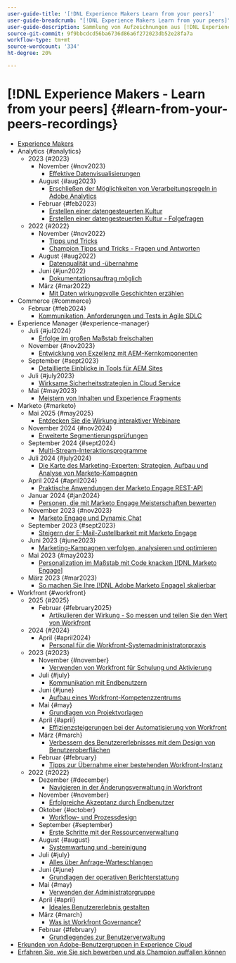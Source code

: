 ```yaml
---
user-guide-title: '[!DNL Experience Makers Learn from your peers]'
user-guide-breadcrumb: "[!DNL Experience Makers Learn from your peers]"
user-guide-description: Sammlung von Aufzeichnungen aus [!DNL Experience Makers Learn from your peers]
source-git-commit: 9f9bbcdcd56ba6736d86a6f272023db52e28fa7a
workflow-type: tm+mt
source-wordcount: '334'
ht-degree: 20%

---
```



# [!DNL Experience Makers - Learn from your peers] {#learn-from-your-peers-recordings}

+ [Experience Makers](overview.md)
+ Analytics {#analytics}
   + 2023 {#2023}
      + November {#nov2023}
         + [Effektive Datenvisualisierungen](analytics/nov2023/impactful-data-visualizations.md)
      + August {#aug2023}
         + [Erschließen der Möglichkeiten von Verarbeitungsregeln in Adobe Analytics](analytics/aug2023/processing-rules.md)
      + Februar {#feb2023}
         + [Erstellen einer datengesteuerten Kultur](analytics/feb2023/data-driven-culture.md)
         + [Erstellen einer datengesteuerten Kultur - Folgefragen](analytics/feb2023/data-driven-culture-q-and-a.md)
   + 2022 {#2022}
      + November {#nov2022}
         + [Tipps und Tricks](analytics/nov2022/tips-and-tricks.md)
         + [Champion Tipps und Tricks - Fragen und Antworten](analytics/nov2022/tips-and-tricks-q-and-a.md)
      + August {#aug2022}
         + [Datenqualität und -übernahme](analytics/aug2022/data-quality.md)
      + Juni {#jun2022}
         + [Dokumentationsauftrag möglich](analytics/june2022/mission-possible.md)
      + März {#mar2022}
         + [Mit Daten wirkungsvolle Geschichten erzählen](analytics/mar2022/stories-with-data.md)
+ Commerce {#commerce}
   + Februar {#feb2024}
      + [Kommunikation, Anforderungen und Tests in Agile SDLC](commerce/2024/agile-sdlc.md)
+ Experience Manager {#experience-manager}
   + Juli {#jul2024}
      + [Erfolge im großen Maßstab freischalten](experience-manager/july2024/global-digital-presence.md)
   + November {#nov2023}
      + [Entwicklung von Exzellenz mit AEM-Kernkomponenten](experience-manager/nov2023/core-components.md)
   + September {#sept2023}
      + [Detaillierte Einblicke in Tools für AEM Sites](experience-manager/sept2023/aem-sites-tools.md)
   + Juli {#july2023}
      + [Wirksame Sicherheitsstrategien in Cloud Service](experience-manager/july2023/effective-security-strategies-in-cloud-service.md)
   + Mai {#may2023}
      + [Meistern von Inhalten und Experience Fragments](experience-manager/may2023/mastering-content-and-experience-fragments.md)
+ Marketo {#marketo}
   + Mai 2025 {#may2025}
      + [Entdecken Sie die Wirkung interaktiver Webinare](marketo/may2025/interactive-webinars.md)
   + November 2024 {#nov2024}
      + [Erweiterte Segmentierungsprüfungen](marketo/nov2024/advanced-segmentation.md)
   + September 2024 {#sept2024}
      + [Multi-Stream-Interaktionsprogramme](marketo/sept2024/multi-stream-engagement-programs.md)
   + Juli 2024 {#july2024}
      + [Die Karte des Marketing-Experten: Strategien, Aufbau und Analyse von Marketo-Kampagnen](marketo/july2024/marketers-map-marketo-campaigns.md)
   + April 2024 {#april2024}
      + [Praktische Anwendungen der Marketo Engage REST-API](marketo/april2024/practical-applications-of-marketo-engage-rest-api.md)
   + Januar 2024 {#jan2024}
      + [Personen, die mit Marketo Engage Meisterschaften bewerten](marketo/jan2024/person-scoring-mastery.md)
   + November 2023 {#nov2023}
      + [Marketo Engage und Dynamic Chat](marketo/nov2023/dynamic-chat.md)
   + September 2023 {#sept2023}
      + [Steigern der E-Mail-Zustellbarkeit mit Marketo Engage](marketo/sept2023/email-deliverability.md)
   + Juni 2023 {#june2023}
      + [Marketing-Kampagnen verfolgen, analysieren und optimieren](marketo/june2023/marketing-campaigns.md)
   + Mai 2023 {#may2023}
      + [Personalization im Maßstab mit Code knacken [!DNL Marketo Engage]](marketo/may2023/personalization-at-scale.md)
   + März 2023 {#mar2023}
      + [So machen Sie Ihre  [!DNL Adobe Marketo Engage]  skalierbar](marketo/mar2023/templates-tokens-teamwork.md)
+ Workfront {#workfront}
   + 2025 {#2025}
      + Februar {#february2025}
         + [Artikulieren der Wirkung - So messen und teilen Sie den Wert von Workfront](workfront/2025/how-to-measure-and-share-workfront-value.md)
   + 2024 {#2024}
      + April {#april2024}
         + [Personal für die Workfront-Systemadministratorpraxis](workfront/2024/04/staffing-your-workfront-system-admin-practice.md)
   + 2023 {#2023}
      + November {#november}
         + [Verwenden von Workfront für Schulung und Aktivierung](workfront/2023/11/using-workfront-for-training-and-enablement.md)
      + Juli {#july}
         + [Kommunikation mit Endbenutzern](workfront/2023/07/communicating-with-end-users.md)
      + Juni {#june}
         + [Aufbau eines Workfront-Kompetenzzentrums](workfront/2023/06/establishing-a-workfront-center-of-excellence.md)
      + Mai {#may}
         + [Grundlagen von Projektvorlagen](workfront/2023/05/foundations-of-project-templates.md)
      + April {#april}
         + [Effizienzsteigerungen bei der Automatisierung von Workfront](workfront/2023/04/finding-efficiencies-in-workfront-automation.md)
      + März {#march}
         + [Verbessern des Benutzererlebnisses mit dem Design von Benutzeroberflächen](workfront/2023/03/improving-user-experience-with-interface-design.md)
      + Februar {#february}
         + [Tipps zur Übernahme einer bestehenden Workfront-Instanz](workfront/2023/02/tips-for-taking-over-an-existing-workfront-instance.md)
   + 2022 {#2022}
      + Dezember {#december}
         + [Navigieren in der Änderungsverwaltung in Workfront](workfront/2022/12/navigating-change-management.md)
      + November {#november}
         + [Erfolgreiche Akzeptanz durch Endbenutzer](workfront/2022/11/successful-end-user-adoption.md)
      + Oktober {#october}
         + [Workflow- und Prozessdesign](workfront/2022/10/workflow-and-process-design.md)
      + September {#september}
         + [Erste Schritte mit der Ressourcenverwaltung](workfront/2022/09/getting-started-with-resource-management.md)
      + August {#august}
         + [Systemwartung und -bereinigung](workfront/2022/08/system-maintenance-and-cleanup.md)
      + Juli {#july}
         + [Alles über Anfrage-Warteschlangen](workfront/2022/07/all-about-request-queues.md)
      + Juni {#june}
         + [Grundlagen der operativen Berichterstattung](workfront/2022/06/foundations-of-operational-reporting.md)
      + Mai {#may}
         + [Verwenden der Administratorgruppe](workfront/2022/05/leveraging-the-group-admin.md)
      + April {#april}
         + [Ideales Benutzererlebnis gestalten](workfront/2022/04/designing-an-ideal-user-experience.md)
      + März {#march}
         + [Was ist Workfront Governance?](workfront/2022/03/what-is-workfront-governance.md)
      + Februar {#february}
         + [Grundlegendes zur Benutzerverwaltung](workfront/2022/02/understanding-user-management.md)
+ [Erkunden von Adobe-Benutzergruppen in Experience Cloud](./adobe-user-groups.md)
+ [Erfahren Sie, wie Sie sich bewerben und als Champion auffallen können](./adobe-champion-application.md)
